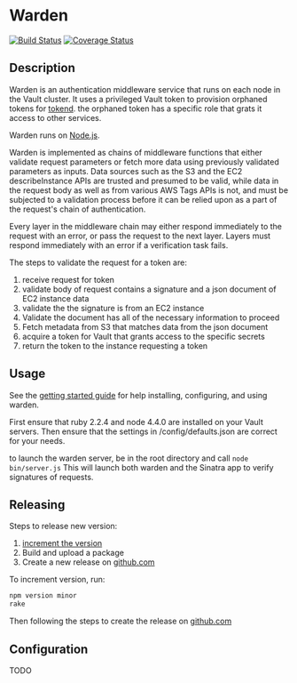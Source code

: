# Warden

[![Build Status](https://travis-ci.org/rapid7/warden.svg?branch=master)](https://travis-ci.org/rapid7/warden)
[![Coverage Status](https://coveralls.io/repos/github/rapid7/warden/badge.svg?branch=master)](https://coveralls.io/github/rapid7/warden?branch=master)

## Description

Warden is an authentication middleware service that runs on each node in the Vault
cluster. It uses a privileged Vault token to provision orphaned tokens for [tokend][].
the orphaned token has a specific role that grats it access to other services.

Warden runs on [Node.js][].

Warden is implemented as chains of middleware functions that either validate
request parameters or fetch more data using previously validated parameters as
inputs. Data sources such as the S3 and the EC2 describeInstance APIs are trusted
and presumed to be valid, while data in the request body as well as from various
AWS Tags APIs is not, and must be subjected to a validation process before it can
be relied upon as a part of the request's chain of authentication.

Every layer in the middleware chain may either respond immediately to the request
with an error, or pass the request to the next layer. Layers must respond
immediately with an error if a verification task fails.

The steps to validate the request for a token are:
1. receive request for token
2. validate body of request contains a signature and a json document of EC2 instance data
3. validate the the signature is from an EC2 instance
4. Validate the document has all of the necessary information to proceed
5. Fetch metadata from S3 that matches data from the json document
6. acquire a token for Vault that grants access to the specific secrets
7. return the token to the instance requesting a token

## Usage

See the [getting started guide][gsg] for help installing, configuring, and
using warden.

First ensure that ruby 2.2.4 and node 4.4.0 are installed on your Vault servers.
Then ensure that the settings in /config/defaults.json are correct for your needs.

to launch the warden server, be in the root directory and call ```node bin/server.js```
This will launch both warden and the Sinatra app to verify signatures of requests.

## Releasing
Steps to release new version:
1. [increment the version][npm-version]
2. Build and upload a package
3. Create a new release on [github.com]

To increment version, run:
~~~bash
npm version minor
rake
~~~

Then following the steps to create the release on [github.com]

## Configuration

TODO



[Node.js]: https://nodejs.org/en/
[tokend]: https://github.com/rapid7/tokend
[gsg]: ./docs/getting-started/
[npm-version]: https://docs.npmjs.com/cli/version
[github.com]: https://www.github.com
